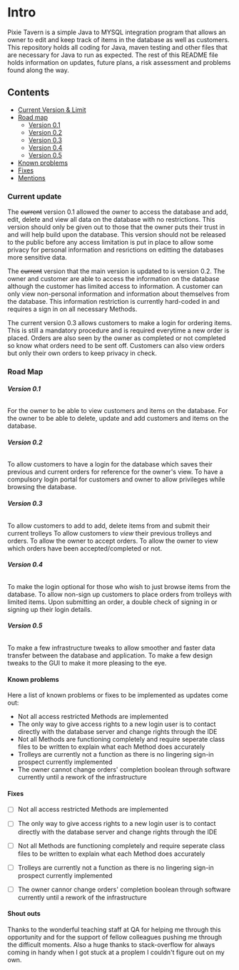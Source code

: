 # Intro

Pixie Tavern is a simple Java to MYSQL integration program that allows an owner to edit and keep track of items in the database as well as customers.
This repository holds all coding for Java, maven testing and other files that are necessary for Java to run as expected.
The rest of this README file holds information on updates, future plans, a risk assessment and problems found along the way.

## Contents
* [Current Version & Limit](#current-update)
* [Road map](#road-map)
    * [Version 0.1](#version-01)
    * [Version 0.2](#version-02)
    * [Version 0.3](#version-03)
    * [Version 0.4](#version-04)
    * [Version 0.5](#version-05)
* [Known problems](#known-problems)
* [Fixes](#fixes)
* [Mentions](#shout-outs)


### Current update

The ~~current~~ version 0.1 allowed the owner to access the database and add, edit, delete and view all data on the database with no restrictions.
This version should only be given out to those that the owner puts their trust in and will help build upon the database.
This version should not be released to the public before any access limitation is put in place to allow some privacy for personal information and resrictions on editting the databases more sensitive data.

The ~~current~~ version that the main version is updated to is version 0.2.
The owner and customer are able to access the information on the database although the customer has limited access to information.
A customer can only view non-personal information and information about themselves from the database.
This information restriction is currently hard-coded in and requires a sign in on all necessary Methods.

The current version 0.3 allows customers to make a login for ordering items.
This is still a mandatory procedure and is required everytime a new order is placed.
Orders are also seen by the owner as completed or not completed so know what orders need to be sent off.
Customers can also view orders but only their own orders to keep privacy in check.


### Road Map

###### **Version 0.1**

For the owner to be able to view customers and items on the database.
For the owner to be able to delete, update and add customers and items on the database.

###### **Version 0.2**

To allow customers to have a login for the database which saves their previous and current orders for reference for the owner's view.
To have a compulsory login portal for customers and owner to allow privileges while browsing the database.

###### **Version 0.3**

To allow customers to add to add, delete items from and submit their current trolleys
To allow customers to *view* their previous trolleys and orders.
To allow the owner to accept orders.
To allow the owner to view which orders have been accepted/completed or not.

###### **Version 0.4**

To make the login optional for those who wish to just browse items from the database.
To allow non-sign up customers to place orders from trolleys with limited items.
Upon submitting an order, a double check of signing in or signing up their login details.

###### **Version 0.5**

To make a few infrastructure tweaks to allow smoother and faster data transfer between the database and application.
To make a few design tweaks to the GUI to make it more pleasing to the eye.


#### Known problems

Here a list of known problems or fixes to be implemented as updates come out:
- Not all access restricted Methods are implemented
- The only way to give access rights to a new login user is to contact directly with the database server and change rights through the IDE
- Not all Methods are functioning completely and require seperate class files to be written to explain what each Method does accurately
- Trolleys are currently not a function as there is no lingering sign-in prospect currently implemented
- The owner cannot change orders' completion boolean through software currently until a rework of the infrastructure

#### Fixes

- [ ] Not all access restricted Methods are implemented
- [ ] The only way to give access rights to a new login user is to contact directly with the database server and change rights through the IDE
- [ ] Not all Methods are functioning completely and require seperate class files to be written to explain what each Method does accurately
- [ ] Trolleys are currently not a function as there is no lingering sign-in prospect currently implemented
- [ ] The owner cannor change orders' completion boolean through software currently until a rework of the infrastructure


#### Shout outs

Thanks to the wonderful teaching staff at QA for helping me through this opportunity and for the support of fellow colleagues pushing me through the difficult moments.
Also a huge thanks to stack-overflow for always coming in handy when I got stuck at a proplem I couldn't figure out on my own.